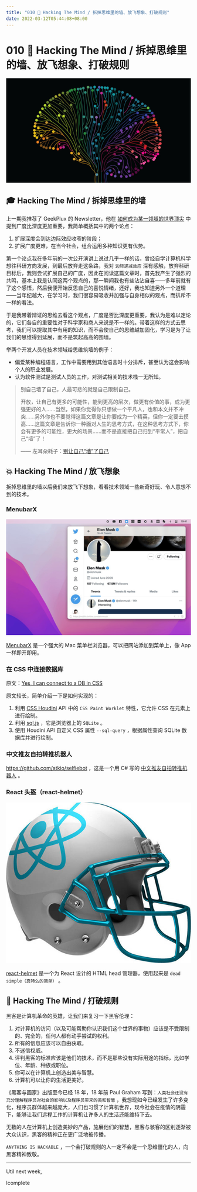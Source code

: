 ```yaml
---
title: "010 🚀 Hacking The Mind / 拆掉思维里的墙、放飞想象、打破规则"
date: 2022-03-12T05:44:08+08:00
---
```


# 010 🚀 Hacking The Mind / 拆掉思维里的墙、放飞想象、打破规则

![hackingthemind](./010/hackingthemind.jpeg)

## 🎓 Hacking The Mind / 拆掉思维里的墙

上一期我推荐了 GeekPlux 的 Newsletter，他在 [如何成为某一领域的世界顶尖](https://geekplux.com/newsletters/5) 中提到广度比深度更加重要，我简单概括其中的两个论点：

1. 扩展深度会到达边际效应收窄的阶段；
2. 扩展广度更难，在当今社会，组合运用多种知识更有优势。

第一个论点我在多年前的一次公开演讲上说过几乎一样的话，曾经自学计算机科学想往科研方向发展，到最后放弃走这条路，我对 `边际递减效应` 深有感触，放弃科研目标后，我则尝试扩展自己的广度，因此在阅读这篇文章时，首先我产生了强烈的共鸣，基本上我是认同这两个观点的，那一瞬间我也有些沾沾自喜——多年前就有了这个感悟，然后我便开始反思自己的喜悦情绪，还好，我也知道另外一个道理——当年纪越大，在学习时，我们很容易吸收并加强与自身相似的观点，而排斥不一样的看法。

于是我带着辩证的思维去看这个观点，广度是否比深度更重要，我认为是难以定论的，它们各自的重要性对于科学家和商人来说是不一样的。带着这样的方式去思考，我们可以提取其中有用的知识，而不会使自己的思维越加固化，学习是为了让我们的思维得到延展，而不是筑起高高的围墙。

举两个开发人员在技术领域给思维筑墙的例子：

- 偏爱某种编程语言，工作中需要用到其他语言时十分排斥，甚至认为这会影响个人的职业发展。
- 认为软件测试是测试人员的工作，对测试相关的技术栈一无所知。

> 别自己墙了自己，人最可悲的就是自己限制自己。
>
> 开放，让自己有更多的可能性，能到更高的层次，做更有价值的事，成为更强更好的人……当然，如果你觉得你只想做一个平凡人，也和本文并不冲突……另外你也不要觉得这篇文章是让你要成为一个精英，但你一定要去摸高……这篇文章是告诉你一种面对人生的思考方式，在这种思考方式下，你会有更多的可能性，更大的场景……而不是直接把自己归到“平常人”，把自己“墙”了！
>
> —— 左耳朵耗子：[别让自己“墙”了自己](https://coolshell.cn/articles/20276.html)

## 💥 Hacking The Mind / 放飞想象

拆掉思维里的墙以后我们来放飞下想象，看看技术领域一些新奇好玩、令人意想不到的技术。

### MenubarX

![MenubarX](./010/menubarx.jpeg)

[MenubarX](https://menubarx.app/) 是一个强大的 Mac 菜单栏浏览器，可以把网站添加到菜单上，像 App 一样即开即用。

### 在 CSS 中连接数据库

原文：[Yes, I can connect to a DB in CSS](https://www.leemeichin.com/posts/yes-i-can-connect-to-a-db-in-css.html)

原文较长，简单介绍一下是如何实现的：

1. 利用 [CSS Houdini](https://developer.mozilla.org/en-US/docs/Web/Guide/Houdini) API 中的 `CSS Paint Worklet` 特性，它允许 CSS 在元素上进行绘制。
2. 利用 [sql.js](https://github.com/sql-js/sql.js) ，它是浏览器上的 `SQLite` 。
3. 使用 Houdini API 自定义 CSS 属性 `--sql-query` ，根据属性查询 SQLite 数据库并进行绘制。

### 中文推友自拍转推机器人

<https://github.com/atkio/selfiebot> ，这是一个用 C# 写的 [中文推友自拍转推机器人](https://twitter.com/ratkio) 。

### React 头盔（react-helmet）

![React-helmet](./010/react-helmet.jpeg)

[react-helmet](https://github.com/nfl/react-helmet) 是一个为 React 设计的 HTML head 管理器，使用起来是 `dead simple（真特么的简单）` 。

## 🚀 Hacking The Mind / 打破规则

黑客是计算机革命的英雄，让我们来复习一下黑客伦理：

1. 对计算机的访问（以及可能帮助你认识我们这个世界的事物）应该是不受限制的、完全的，任何人都有动手尝试的权利。
2. 所有的信息应该可以自由获取。
3. 不迷信权威。
4. 评判黑客的标准应该是他们的技术，而不是那些没有实际用途的指标，比如学位、年龄、种族或职位。
5. 你可以在计算机上创造出美与智慧。
6. 计算机可以让你的生活更美好。

《黑客与画家》出版至今已经 18 年，18 年前 Paul Graham 写到：`人类社会还没有充分理解程序员对社会的影响以及程序员带来的美和智慧` ，我想现如今已经发生了许多变化，程序员群体越来越庞大，人们也习惯了计算机世界，现今社会在疫情的阴霾下，能够让我们远程工作的计算机让许多人的生活还能维持下去。

无数的人在计算机上创造美妙的产品，施展他们的智慧，黑客与骇客的区别逐渐被大众认识，黑客的精神正在更广泛地被传播。

`ANYTHING IS HACKABLE` ，一个会打破规则的人一定不会是一个思维僵化的人，向黑客精神致敬。

---

Util next week,

lcomplete
